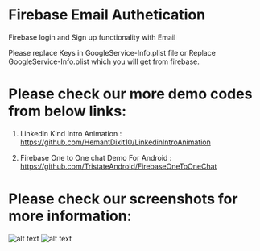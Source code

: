 ﻿# Firebase Email Authetication

Firebase login and Sign up functionality with Email

Please replace Keys in GoogleService-Info.plist file or Replace GoogleService-Info.plist which you will get from firebase.


# Please check our more demo codes from below links:

1) Linkedin Kind Intro Animation : https://github.com/HemantDixit10/LinkedinIntroAnimation

2) Firebase One to One chat Demo For Android : https://github.com/TristateAndroid/FirebaseOneToOneChat



# Please check our screenshots for more information:
![alt text](https://github.com/HemantDixit10/FirebaseAuthenticationWithEmail/blob/master/Simulator%20Screen%20Shot%202.png "Login")
![alt text](https://github.com/HemantDixit10/FirebaseAuthenticationWithEmail/blob/master/Simulator%20Screen%20Shot%203.png "Sign Up")



















































